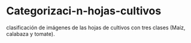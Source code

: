 # Categorizaci-n-hojas-cultivos
clasificación de imágenes de las hojas de cultivos con tres clases (Maíz, calabaza y tomate). 

